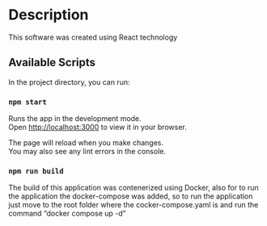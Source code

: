 # Description

This software was created using React technology

## Available Scripts

In the project directory, you can run:

### `npm start`

Runs the app in the development mode.\
Open [http://localhost:3000](http://localhost:3000) to view it in your browser.

The page will reload when you make changes.\
You may also see any lint errors in the console.

### `npm run build`
The build of this application was contenerized using Docker, also for to run the application the docker-compose was added, so to run the application just move to the root folder where the cocker-compose.yaml is and run the command “docker compose up -d”


